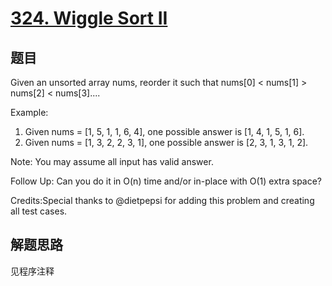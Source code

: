 # [324. Wiggle Sort II](https://leetcode.com/problems/wiggle-sort-ii/)

## 题目

Given an unsorted array nums, reorder it such that nums[0] < nums[1] > nums[2] < nums[3]....

Example:

1. Given nums = [1, 5, 1, 1, 6, 4], one possible answer is [1, 4, 1, 5, 1, 6].
1. Given nums = [1, 3, 2, 2, 3, 1], one possible answer is [2, 3, 1, 3, 1, 2].

Note:
You may assume all input has valid answer.

Follow Up:
Can you do it in O(n) time and/or in-place with O(1) extra space?

Credits:Special thanks to @dietpepsi for adding this problem and creating all test cases.

## 解题思路

见程序注释
